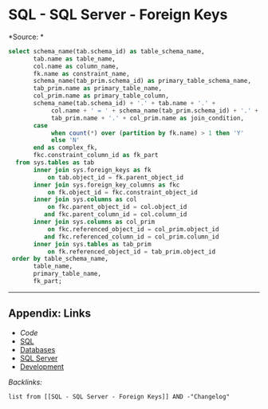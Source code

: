 # SQL - SQL Server - Foreign Keys

\*Source: *

````SQL
select schema_name(tab.schema_id) as table_schema_name,
       tab.name as table_name,
       col.name as column_name,
       fk.name as constraint_name,
       schema_name(tab_prim.schema_id) as primary_table_schema_name,
       tab_prim.name as primary_table_name,
       col_prim.name as primary_table_column, 
       schema_name(tab.schema_id) + '.' + tab.name + '.' + 
            col.name + ' = ' + schema_name(tab_prim.schema_id) + '.' + 
            tab_prim.name + '.' + col_prim.name as join_condition,
       case
            when count(*) over (partition by fk.name) > 1 then 'Y'
            else 'N'
       end as complex_fk,
       fkc.constraint_column_id as fk_part
  from sys.tables as tab
       inner join sys.foreign_keys as fk
           on tab.object_id = fk.parent_object_id
       inner join sys.foreign_key_columns as fkc
           on fk.object_id = fkc.constraint_object_id
       inner join sys.columns as col
           on fkc.parent_object_id = col.object_id
          and fkc.parent_column_id = col.column_id
       inner join sys.columns as col_prim
           on fkc.referenced_object_id = col_prim.object_id
          and fkc.referenced_column_id = col_prim.column_id
       inner join sys.tables as tab_prim
           on fk.referenced_object_id = tab_prim.object_id
 order by table_schema_name,
       table_name, 
       primary_table_name, 
       fk_part;
````

---

## Appendix: Links

* *Code*
* [SQL](SQL.md)
* [Databases](../../MOCs/Databases.md)
* [SQL Server](../../../3-Resources/Tools/Developer%20Tools/Data%20Stack/Databases/SQL%20Server.md)
* [Development](../../MOCs/Development.md)

*Backlinks:*

````dataview
list from [[SQL - SQL Server - Foreign Keys]] AND -"Changelog"
````
